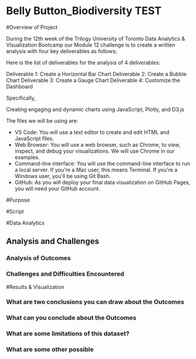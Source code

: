 # Belly Button_Biodiversity TEST



#Overview of Project



During the 12th week of the Trilogy University of Toronto Data Analytics & Visualization Bootcamp our Module 12 challenge is to create a written analysis with four key deliverables as follows; 

Here is the list of deliverables for the analysis of 4 deliverables:

Deliverable 1: Create a Horizontal Bar Chart
Deliverable 2: Create a Bubble Chart
Deliverable 3: Create a Gauge Chart
Deliverable 4: Customize the Dashboard

Specifically,

Creating engaging and dynamic charts using JavaScript, Plotly, and D3.js

The files we will be using are:

- VS Code: You will use a text editor to create and edit HTML and JavaScript files.
- Web Browser: You will use a web browser, such as Chrome, to view, inspect, and debug your visualizations. We will use Chrome in our examples.
- Command-line interface: You will use the command-line interface to run a local server. If you're a Mac user, this means Terminal. If you're a Windows user, you'll be using Git Bash.
- GitHub: As you will deploy your final data visualization on GitHub Pages, you will need your GitHub account.

#Purpose

#Script

#Data Analytics 

## Analysis and Challenges
### Analysis of Outcomes
### Challenges and Difficulties Encountered

#Results & Visualization 

### What are two conclusions you can draw about the Outcomes
### What can you conclude about the Outcomes
### What are some limitations of this dataset?
### What are some other possible 

